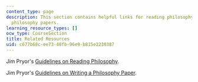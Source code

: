 ```yaml
---
content_type: page
description: This section contains helpful links for reading philosophy, and for writing
  philosophy papers.
learning_resource_types: []
ocw_type: CourseSection
title: Related Resources
uid: c677b68c-ee73-48fb-96e9-b815e2230387
---
```


Jim Pryor's [Guidelines on Reading Philosophy](http://www.jimpryor.net/teaching/guidelines/reading.html).

Jim Pryor's [Guidelines on Writing a Philosophy Paper](http://www.jimpryor.net/teaching/guidelines/writing.html).